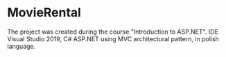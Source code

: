 # MovieRental
The project was created during the course "Introduction to ASP.NET".
IDE Visual Studio 2019, C# ASP.NET using MVC architectural pattern, in polish language.
